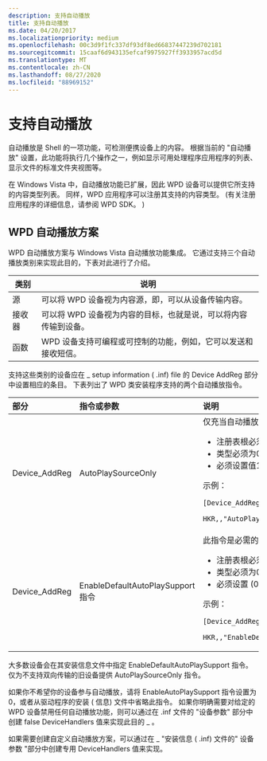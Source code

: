 ```yaml
---
description: 支持自动播放
title: 支持自动播放
ms.date: 04/20/2017
ms.localizationpriority: medium
ms.openlocfilehash: 00c3d9f1fc337df93df8ed66837447239d702181
ms.sourcegitcommit: 15caaf6d943135efcaf9975927ff3933957acd5d
ms.translationtype: MT
ms.contentlocale: zh-CN
ms.lasthandoff: 08/27/2020
ms.locfileid: "88969152"
---
```

# <a name="supporting-autoplay"></a>支持自动播放


自动播放是 Shell 的一项功能，可检测便携设备上的内容。 根据当前的 "自动播放" 设置，此功能将执行几个操作之一，例如显示可用处理程序应用程序的列表、显示文件的标准文件夹视图等。

在 Windows Vista 中，自动播放功能已扩展，因此 WPD 设备可以提供它所支持的内容类型列表。 同样，WPD 应用程序可以注册其支持的内容类型。  (有关注册应用程序的详细信息，请参阅 WPD SDK。 ) 

## <a name="span-idthe_wpd_autoplay_schemespanspan-idthe_wpd_autoplay_schemespanspan-idthe_wpd_autoplay_schemespanthe-wpd-autoplay-scheme"></a><span id="The_WPD_AutoPlay_Scheme"></span><span id="the_wpd_autoplay_scheme"></span><span id="THE_WPD_AUTOPLAY_SCHEME"></span>WPD 自动播放方案


WPD 自动播放方案与 Windows Vista 自动播放功能集成。 它通过支持三个自动播放类别来实现此目的，下表对此进行了介绍。

| 类别 | 说明                                                                                                         |
|----------|---------------------------------------------------------------------------------------------------------------------|
| 源   | 可以将 WPD 设备视为内容源，即，可以从设备传输内容。        |
| 接收器     | 可以将 WPD 设备视为内容的目标，也就是说，可以将内容传输到设备。    |
| 函数 | WPD 设备支持可编程或可控制的功能，例如，它可以发送和接收短信。 |

 

支持这些类别的设备应在 \_ setup information ( .inf) file 的 Device AddReg 部分中设置相应的条目。 下表列出了 WPD 类安装程序支持的两个自动播放指令。

<table>
<colgroup>
<col width="33%" />
<col width="33%" />
<col width="33%" />
</colgroup>
<thead>
<tr class="header">
<th align="left">部分</th>
<th align="left">指令或参数</th>
<th align="left">说明</th>
</tr>
</thead>
<tbody>
<tr class="odd">
<td align="left">Device_AddReg</td>
<td align="left">AutoPlaySourceOnly</td>
<td align="left">仅充当自动播放源的设备需要此指令。
<ul>
<li>注册表根必须是 "HKR"。</li>
<li>类型必须为0x10001。</li>
<li>必须设置值1。</li>
</ul>
<p>示例：</p>
<p><code>[Device_AddReg]</code></p>
<p><code>HKR,,"AutoPlaySourceOnly",0x10001,1</code></p></td>
</tr>
<tr class="even">
<td align="left">Device_AddReg</td>
<td align="left">EnableDefaultAutoPlaySupport 指令</td>
<td align="left">此指令是必需的。
<ul>
<li>注册表根必须是 "HKR"。</li>
<li>类型必须为0x10001。</li>
<li>必须设置 (0 或 1) 有效的值。</li>
</ul>
<p>示例：</p>
<p><code>[Device_AddReg]</code></p>
<p><code>HKR,,"EnableDefaultAutoPlaySupport",0x10001,1</code></p></td>
</tr>
</tbody>
</table>

 

大多数设备会在其安装信息文件中指定 EnableDefaultAutoPlaySupport 指令。 仅为不支持双向传输的旧设备提供 AutoPlaySourceOnly 指令。

如果你不希望你的设备参与自动播放，请将 EnableAutoPlaySupport 指令设置为0，或者从驱动程序的安装 ( 信息) 文件中省略此指令。 如果你明确需要对给定的 WPD 设备禁用任何自动播放功能，则可以通过在 .inf 文件的 "设备参数" 部分中创建 false DeviceHandlers 值来实现此目的 \_ 。

如果需要创建自定义自动播放方案，可以通过在 \_ "安装信息 ( .inf) 文件的" 设备参数 "部分中创建专用 DeviceHandlers 值来实现。

 

 





